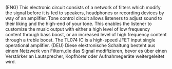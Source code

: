 
(ENG) This electronic circuit consists of a network of filters which modify the signal before it is fed to speakers, headphones or recording devices by way of an amplifier. Tone control circuit  allows listeners to adjust sound to their liking and  the high-end of your tone. This enables the listener to customize the music output with either a high level of low frequency content through bass boost, or an increased level of high frequency content through a treble boost. The TL074 IC is a high-speed JFET input single operational amplifier.
(DEU) Diese elektronische Schaltung besteht aus einem Netzwerk von Filtern,die das Signal modifizieren, bevor es über einen Verstärker an Lautsprecher, Kopfhörer oder Aufnahmegeräte weitergeleitet wird. 








